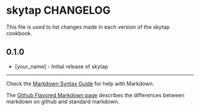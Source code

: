 skytap CHANGELOG
================

This file is used to list changes made in each version of the skytap cookbook.

0.1.0
-----
- [your_name] - Initial release of skytap

- - -
Check the [Markdown Syntax Guide](http://daringfireball.net/projects/markdown/syntax) for help with Markdown.

The [Github Flavored Markdown page](http://github.github.com/github-flavored-markdown/) describes the differences between markdown on github and standard markdown.
